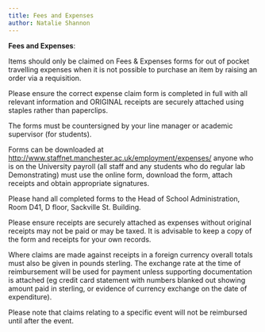 ```yaml
---
title: Fees and Expenses
author: Natalie Shannon
---
```

**Fees and Expenses**:
  
Items should only be claimed on Fees & Expenses forms for out of pocket travelling expenses when it is not possible to purchase an item by raising an order via a requisition. 

Please ensure the correct expense claim form is completed in full with all relevant information and ORIGINAL receipts are securely attached using staples rather than paperclips. 

The forms must be countersigned by your line manager or academic supervisor (for students). 

Forms can be downloaded at http://www.staffnet.manchester.ac.uk/employment/expenses/  anyone who is on the University payroll (all staff and any students who do regular lab Demonstrating) must use the online form, download the form, attach receipts and obtain appropriate signatures. 

Please hand all completed forms to the Head of School Administration, Room D41, D floor, Sackville St. Building. 

Please ensure receipts are securely attached as expenses without original receipts may not be paid or may be taxed. It is advisable to keep a copy of the form and receipts for your own records. 

Where claims are made against receipts in a foreign currency overall totals must also be given in pounds sterling. The exchange rate at the time of reimbursement will be used for payment unless supporting documentation is attached (eg credit card statement with numbers blanked out showing amount paid in sterling, or evidence of currency exchange on the date of expenditure). 

Please note that claims relating to a specific event will not be reimbursed until after the event. 
